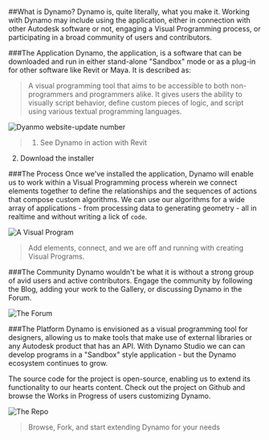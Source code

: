##What is Dynamo?
Dynamo is, quite literally, what you make it. Working with Dynamo may include using the application, either in connection with other Autodesk software or not, engaging a Visual Programming process, or participating in a broad community of users and contributors.

###The Application
Dynamo, the application, is a software that can be downloaded and run in either stand-alone "Sandbox" mode or as a plug-in for other software like Revit or Maya. It is described as:
> A visual programming tool that aims to be accessible to both non-programmers and programmers alike. It gives users the ability to visually script behavior, define custom pieces of logic, and script using various textual programming languages.

![Dyanmo website-update number](images/1-2/00-DynamoHomepage.png)
> 1. See Dynamo in action with Revit
2. Download the installer

###The Process
Once we've installed the application, Dynamo will enable us to work within a Visual Programming process wherein we connect elements together to define the relationships and the sequences of actions that compose custom algorithms. We can use our algorithms for a wide array of applications - from processing data to generating geometry - all in realtime and without writing a lick of ```code```.

![A Visual Program](images/1-2/01-ProgramFlow.png)
> Add elements, connect, and we are off and running with creating Visual Programs.

###The Community
Dynamo wouldn't be what it is without a strong group of avid users and active contributors. Engage the community by following the Blog, adding your work to the Gallery, or discussing Dynamo in the Forum.

![The Forum](images/1-2/02-Community.png)

###The Platform
Dynamo is envisioned as a visual programming tool for designers, allowing us to make tools that make use of external libraries or any Autodesk product that has an API. With Dynamo Studio we can can develop programs in a "Sandbox" style application - but the Dynamo ecosystem continues to grow.

The source code for the project is open-source, enabling us to extend its functionality to our hearts content. Check out the project on Github and browse the Works in Progress of users customizing Dynamo.

![The Repo](images/1-2/03-TheRepo.png)
> Browse, Fork, and start extending Dynamo for your needs